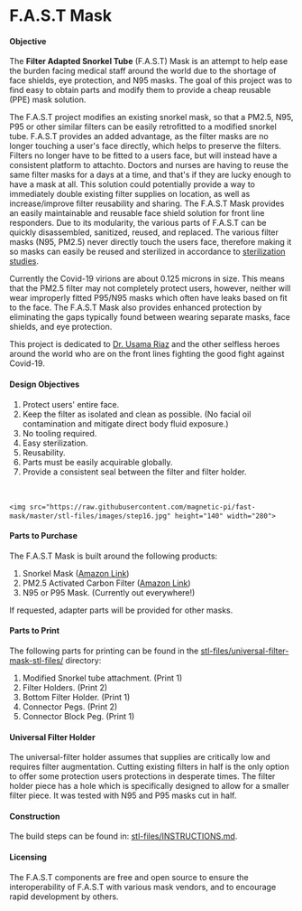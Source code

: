 # F.A.S.T Mask

#### Objective

The **Filter Adapted Snorkel Tube** (F.A.S.T) Mask is an attempt to help ease the burden facing medical staff around the world due to the shortage of face shields, eye protection, and N95 masks. The goal of this project was to find easy to obtain parts and modify them to provide a cheap reusable (PPE) mask solution.

The F.A.S.T project modifies an existing snorkel mask, so that a PM2.5, N95, P95 or other similar filters can be easily retrofitted to a modified snorkel tube. F.A.S.T provides an added advantage, as the filter masks are no longer touching a user's face directly, which helps to preserve the filters. Filters no longer have to be fitted to a users face, but will instead have a consistent platform to attachto. Doctors and nurses are having to reuse the same filter masks for a days at a time, and that's if they are lucky enough to have a mask at all. This solution could potentially provide a way to immediately double existing filter supplies on location, as well as increase/improve filter reusability and sharing. The F.A.S.T Mask provides an easily maintainable and reusable face shield solution for front line responders. Due to its modularity, the various parts of F.A.S.T can be quickly disassembled, sanitized, reused, and replaced. The various filter masks (N95, PM2.5) never directly touch the users face, therefore making it so masks can easily be reused and sterilized in accordance to [sterilization studies](https://news.ycombinator.com/item?id=22680799).

Currently the Covid-19 virions are about 0.125 microns in size. This means that the PM2.5 filter may not completely protect users, however, neither will wear improperly fitted P95/N95 masks which often have leaks based on fit to the face. The F.A.S.T Mask also provides enhanced protection by eliminating the gaps typically found between wearing separate masks, face shields, and eye protection.

This project is dedicated to [Dr. Usama Riaz](https://old.reddit.com/r/HumansBeingBros/comments/fnwflk/dr_usama_riaz_has_spent_weeks_screening_treating/) and the other selfless heroes around the world who are on the front lines fighting the good fight against Covid-19.

#### Design Objectives
1. Protect users' entire face.
2. Keep the filter as isolated and clean as possible. (No facial oil contamination and mitigate direct body fluid exposure.)
3. No tooling required.
4. Easy sterilization.
5. Reusability.
6. Parts must be easily acquirable globally.
7. Provide a consistent seal between the filter and filter holder. 

<br />

    <img src="https://raw.githubusercontent.com/magnetic-pi/fast-mask/master/stl-files/images/step16.jpg" height="140" width="280">

#### Parts to Purchase
The F.A.S.T Mask is built around the following products:

1. Snorkel Mask ([Amazon Link](https://www.amazon.com/gp/product/B079FL6W4C/ref=ppx_yo_dt_b_asin_title_o04_s01?ie=UTF8&psc=1))
2. PM2.5 Activated Carbon Filter ([Amazon Link](https://www.amazon.com/gp/product/B086634MWS/ref=ppx_yo_dt_b_asin_title_o01_s00?ie=UTF8&psc=1))
3. N95 or P95 Mask. (Currently out everywhere!)

If requested, adapter parts will be provided for other masks.

#### Parts to Print
The following parts for printing can be found in the [stl-files/universal-filter-mask-stl-files/](https://github.com/magnetic-pi/fast-mask/tree/master/stl-files/universal-filter-mask-stl-files) directory:

1. Modified Snorkel tube attachment. (Print 1)
2. Filter Holders. (Print 2)
3. Bottom Filter Holder. (Print 1)
4. Connector Pegs. (Print 2)
5. Connector Block Peg. (Print 1)

#### Universal Filter Holder
The universal-filter holder assumes that supplies are critically low and requires filter augmentation. Cutting existing filters in half is the only option to offer some protection users protections in desperate times. The filter holder piece has a hole which is specifically designed to allow for a smaller filter piece. It was tested with N95 and P95 masks cut in half.

#### Construction
The build steps can be found in: [stl-files/INSTRUCTIONS.md](https://github.com/magnetic-pi/fast-mask/blob/master/stl-files/INSTRUCTIONS.md).

#### Licensing
The F.A.S.T components are free and open source to ensure the interoperability of F.A.S.T with various mask vendors, and to encourage rapid development by others.
